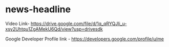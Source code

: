 # news-headline

Video Link- https://drive.google.com/file/d/1q_qRYQJIi_u-xsy2Uhtqu1ZgAMekU6Qd/view?usp=drivesdk

Google Developer Profile link - https://developers.google.com/profile/u/me
